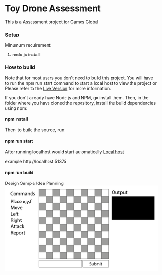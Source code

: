 # Toy Drone Assessment

This is a Assessment project for Games Global

### Setup

Minumum requirement:

1. node js install

### How to build

Note that for most users you don't need to build this project.
You will have to run the npm run start command to start a local host to view the project or
Please refer to the [Live Version](https://clintin-toydrone-assessment.netlify.app/) for more information.

If you don't already have Node.js and NPM, go install them. Then, in the folder where you have cloned
the repository, install the build dependencies using npm:

#### npm Install

Then, to build the source, run:

#### npm run start

After running localhost would start automatically
[Local host](http://localhost:1234)

example http://localhost:51375

#### npm run build

Design Sample Idea Planning
![design](https://github.com/ClintinH/ToyDroneAssessment/blob/main/img/planning%20file%20middle%20view-01.png)
